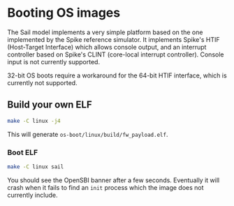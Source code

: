 # Booting OS images

The Sail model implements a very simple platform based on the one implemented by the Spike reference simulator. It implements Spike's HTIF (Host-Target Interface) which allows console output, and an interrupt controller based on Spike's CLINT (core-local interrupt controller). Console input is not currently supported.

32-bit OS boots require a workaround for the 64-bit HTIF interface, which is currently not supported.

## Build your own ELF

```bash
make -C linux -j4
```

This will generate `os-boot/linux/build/fw_payload.elf`.

### Boot ELF

```bash
make -C linux sail
```

You should see the OpenSBI banner after a few seconds. Eventually it will crash when it fails to find an `init` process which the image does not currently include.
